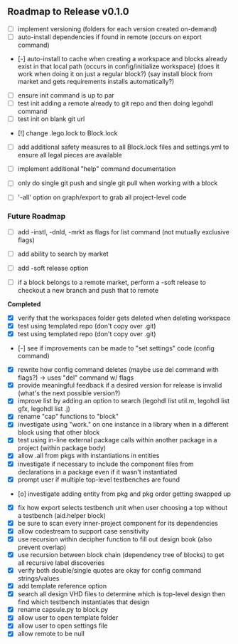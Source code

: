 ## Roadmap to Release v0.1.0

- [ ] implement versioning (folders for each version created on-demand)
- [ ] auto-install dependencies if found in remote (occurs on export command)
- [-] auto-install to cache when creating a workspace and blocks already exist in that local path (occurs in config/initialize workspace) (does it work when doing it on just a regular block?) (say install block from market and gets requirements installs automatically?)

- [ ] ensure init command is up to par
- [ ] test init adding a remote already to git repo and then doing legohdl command
- [ ] test init on blank git url

- [!] change .lego.lock to Block.lock
- [ ] add additional safety measures to all Block.lock files and settings.yml to ensure all legal pieces are available

- [ ] implement additional "help" command documentation


- [ ] only do single git push and single git pull when working with a block

- [ ] '-all' option on graph/export to grab all project-level code


### Future Roadmap

- [ ] add -instl, -dnld, -mrkt as flags for list command (not mutually exclusive flags)
- [ ] add ability to search by market
- [ ] add -soft release option
- [ ] if a block belongs to a remote market, perform a -soft release to checkout a new branch and push that to remote


__Completed__
- [x] verify that the workspaces folder gets deleted when deleting workspace
- [x] test using templated repo (don't copy over .git)
- [x] test using templated repo (don't copy over .git)
- [-] see if improvements can be made to "set settings" code (config command)
- [x] rewrite how config command deletes (maybe use del command with flags?) -> uses "del" command w/ flags
- [x] provide meaningful feedback if a desired version for release is invalid (what's the next possible version?)
- [x] improve list by adding an option to search (legohdl list util.m, legohdl list gfx, legohdl list .j)
- [x] rename "cap" functions to "block"
- [x] investigate using "work." on one instance in a library when in a different block using that other block
- [x] test using in-line external package calls within another package in a project (within package body)
- [x] allow .all from pkgs with instantiations in entities
- [x] investigate if necessary to include the component files from declarations in a package even if it wasn't instantiated
- [x] prompt user if multiple top-level testbenches are found
- [o] investigate adding entity from pkg and pkg order getting swapped up
- [x] fix how export selects testbench unit when user choosing a top without a testbench (aid.helper block)
- [x] be sure to scan every inner-project component for its dependencies
- [x] allow codestream to support case sensitivity
- [x] use recursion within decipher function to fill out design book (also prevent overlap)
- [x] use recursion between block chain (dependency tree of blocks) to get all recursive label discoveries
- [x] verify both double/single quotes are okay for config command strings/values
- [x] add template reference option
- [x] search all design VHD files to determine which is top-level design then find which testbench instantiates that design
- [x] rename capsule.py to block.py
- [x] allow user to open template folder
- [x] allow user to open settings file
- [x] allow remote to be null